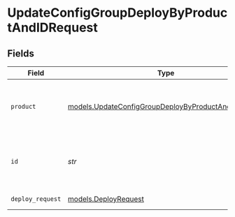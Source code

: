# UpdateConfigGroupDeployByProductAndIDRequest


## Fields

| Field                                                                                                            | Type                                                                                                             | Required                                                                                                         | Description                                                                                                      |
| ---------------------------------------------------------------------------------------------------------------- | ---------------------------------------------------------------------------------------------------------------- | ---------------------------------------------------------------------------------------------------------------- | ---------------------------------------------------------------------------------------------------------------- |
| `product`                                                                                                        | [models.UpdateConfigGroupDeployByProductAndIDProduct](../models/updateconfiggroupdeploybyproductandidproduct.md) | :heavy_check_mark:                                                                                               | Name of the Cribl product to get the Worker Groups or Edge Fleets for.                                           |
| `id`                                                                                                             | *str*                                                                                                            | :heavy_check_mark:                                                                                               | The <code>id</code> of the target Worker Group or Edge Fleet for commit deployment.                              |
| `deploy_request`                                                                                                 | [models.DeployRequest](../models/deployrequest.md)                                                               | :heavy_check_mark:                                                                                               | DeployRequest object                                                                                             |